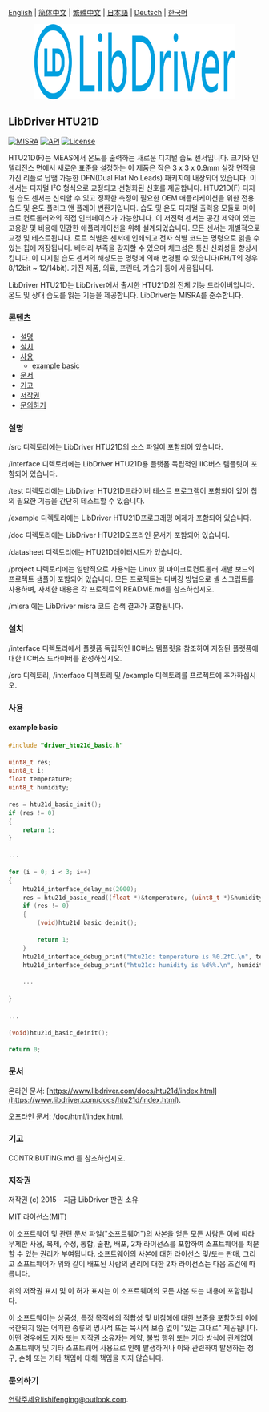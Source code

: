 [English](/README.md) | [ 简体中文](/README_zh-Hans.md) | [繁體中文](/README_zh-Hant.md) | [日本語](/README_ja.md) | [Deutsch](/README_de.md) | [한국어](/README_ko.md)

<div align=center>
<img src="/doc/image/logo.svg" width="400" height="150"/>
</div>

## LibDriver HTU21D

[![MISRA](https://img.shields.io/badge/misra-compliant-brightgreen.svg)](/misra/README.md) [![API](https://img.shields.io/badge/api-reference-blue.svg)](https://www.libdriver.com/docs/htu21d/index.html) [![License](https://img.shields.io/badge/license-MIT-brightgreen.svg)](/LICENSE)

HTU21D(F)는 MEAS에서 온도를 출력하는 새로운 디지털 습도 센서입니다. 크기와 인텔리전스 면에서 새로운 표준을 설정하는 이 제품은 작은 3 x 3 x 0.9mm 실장 면적을 가진 리플로 납땜 가능한 DFN(Dual Flat No Leads) 패키지에 내장되어 있습니다. 이 센서는 디지털 I²C 형식으로 교정되고 선형화된 신호를 제공합니다. HTU21D(F) 디지털 습도 센서는 신뢰할 수 있고 정확한 측정이 필요한 OEM 애플리케이션을 위한 전용 습도 및 온도 플러그 앤 플레이 변환기입니다. 습도 및 온도 디지털 출력용 모듈로 마이크로 컨트롤러와의 직접 인터페이스가 가능합니다. 이 저전력 센서는 공간 제약이 있는 고용량 및 비용에 민감한 애플리케이션을 위해 설계되었습니다. 모든 센서는 개별적으로 교정 및 테스트됩니다. 로트 식별은 센서에 인쇄되고 전자 식별 코드는 명령으로 읽을 수 있는 칩에 저장됩니다. 배터리 부족을 감지할 수 있으며 체크섬은 통신 신뢰성을 향상시킵니다. 이 디지털 습도 센서의 해상도는 명령에 의해 변경될 수 있습니다(RH/T의 경우 8/12bit ~ 12/14bit). 가전 제품, 의료, 프린터, 가습기 등에 사용됩니다.

LibDriver HTU21D는 LibDriver에서 출시한 HTU21D의 전체 기능 드라이버입니다. 온도 및 상대 습도를 읽는 기능을 제공합니다. LibDriver는 MISRA를 준수합니다.

### 콘텐츠

  - [설명](#설명)
  - [설치](#설치)
  - [사용](#사용)
    - [example basic](#example-basic)
  - [문서](#문서)
  - [기고](#기고)
  - [저작권](#저작권)
  - [문의하기](#문의하기)

### 설명

/src 디렉토리에는 LibDriver HTU21D의 소스 파일이 포함되어 있습니다.

/interface 디렉토리에는 LibDriver HTU21D용 플랫폼 독립적인 IIC버스 템플릿이 포함되어 있습니다.

/test 디렉토리에는 LibDriver HTU21D드라이버 테스트 프로그램이 포함되어 있어 칩의 필요한 기능을 간단히 테스트할 수 있습니다.

/example 디렉토리에는 LibDriver HTU21D프로그래밍 예제가 포함되어 있습니다.

/doc 디렉토리에는 LibDriver HTU21D오프라인 문서가 포함되어 있습니다.

/datasheet 디렉토리에는 HTU21D데이터시트가 있습니다.

/project 디렉토리에는 일반적으로 사용되는 Linux 및 마이크로컨트롤러 개발 보드의 프로젝트 샘플이 포함되어 있습니다. 모든 프로젝트는 디버깅 방법으로 셸 스크립트를 사용하며, 자세한 내용은 각 프로젝트의 README.md를 참조하십시오.

/misra 에는 LibDriver misra 코드 검색 결과가 포함됩니다.

### 설치

/interface 디렉토리에서 플랫폼 독립적인 IIC버스 템플릿을 참조하여 지정된 플랫폼에 대한 IIC버스 드라이버를 완성하십시오.

/src 디렉토리, /interface 디렉토리 및 /example 디렉토리를 프로젝트에 추가하십시오.

### 사용

#### example basic

```C
#include "driver_htu21d_basic.h"

uint8_t res;
uint8_t i;
float temperature;
uint8_t humidity;

res = htu21d_basic_init();
if (res != 0)
{
    return 1;
}

...

for (i = 0; i < 3; i++)
{
    htu21d_interface_delay_ms(2000);
    res = htu21d_basic_read((float *)&temperature, (uint8_t *)&humidity);
    if (res != 0)
    {
        (void)htu21d_basic_deinit();

        return 1;
    }
    htu21d_interface_debug_print("htu21d: temperature is %0.2fC.\n", temperature);
    htu21d_interface_debug_print("htu21d: humidity is %d%%.\n", humidity); 
    
    ...
        
}

...

(void)htu21d_basic_deinit();

return 0;
```

### 문서

온라인 문서: [https://www.libdriver.com/docs/htu21d/index.html](https://www.libdriver.com/docs/htu21d/index.html).

오프라인 문서: /doc/html/index.html.

### 기고

CONTRIBUTING.md 를 참조하십시오.

### 저작권

저작권 (c) 2015 - 지금 LibDriver 판권 소유

MIT 라이선스(MIT)

이 소프트웨어 및 관련 문서 파일("소프트웨어")의 사본을 얻은 모든 사람은 이에 따라 무제한 사용, 복제, 수정, 통합, 출판, 배포, 2차 라이선스를 포함하여 소프트웨어를 처분할 수 있는 권리가 부여됩니다. 소프트웨어의 사본에 대한 라이선스 및/또는 판매, 그리고 소프트웨어가 위와 같이 배포된 사람의 권리에 대한 2차 라이선스는 다음 조건에 따릅니다.

위의 저작권 표시 및 이 허가 표시는 이 소프트웨어의 모든 사본 또는 내용에 포함됩니다.

이 소프트웨어는 상품성, 특정 목적에의 적합성 및 비침해에 대한 보증을 포함하되 이에 국한되지 않는 어떠한 종류의 명시적 또는 묵시적 보증 없이 "있는 그대로" 제공됩니다. 어떤 경우에도 저자 또는 저작권 소유자는 계약, 불법 행위 또는 기타 방식에 관계없이 소프트웨어 및 기타 소프트웨어 사용으로 인해 발생하거나 이와 관련하여 발생하는 청구, 손해 또는 기타 책임에 대해 책임을 지지 않습니다.

### 문의하기

연락주세요lishifenging@outlook.com.